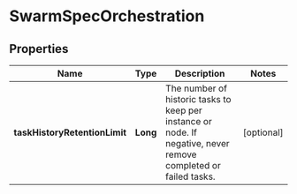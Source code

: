 
# SwarmSpecOrchestration

## Properties
Name | Type | Description | Notes
------------ | ------------- | ------------- | -------------
**taskHistoryRetentionLimit** | **Long** | The number of historic tasks to keep per instance or node. If negative, never remove completed or failed tasks.  |  [optional]



